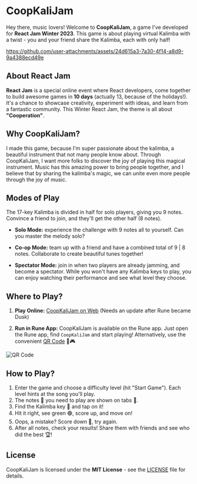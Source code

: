 # CoopKaliJam

Hey there, music lovers! Welcome to **CoopKaliJam**, a game I've developed for **React Jam Winter 2023**. This game is about playing virtual Kalimba with a twist - you and your friend share the Kalimba, each with only half!

https://github.com/user-attachments/assets/24d615a3-7a30-4f14-a8d9-9a4388ecd49e
## About React Jam

**React Jam** is a special online event where React developers, come together to build awesome games in **10 days** (actually 13, because of the holidays!). It's a chance to showcase creativity, experiment with ideas, and learn from a fantastic community. This Winter React Jam, the theme is all about **"Cooperation"**.

## Why CoopKaliJam?

I made this game, because I'm super passionate about the kalimba, a beautiful instrument that not many people know about. Through CoopKaliJam, I want more folks to discover the joy of playing this magical  instrument. Music has this amazing power to bring people together, and I believe that by sharing the kalimba's magic, we can unite even more people through the joy of music.

## Modes of Play

The 17-key Kalimba is divided in half for solo players, giving you 9 notes. Convince a friend to join, and they'll get the other half (8 notes).

- **Solo Mode:** experience the challenge with 9 notes all to yourself. Can you master the melody solo?

- **Co-op Mode:** team up with a friend and have a combined total of 9 | 8 notes. Collaborate to create beautiful tunes together!

- **Spectator Mode:** join in when two players are already jamming, and become a spectator. While you won't have any Kalimba keys to play, you can enjoy watching their performance and see what level they choose.

## Where to Play?

1. **Play Online:** [CoopKaliJam on Web](https://app.rune.ai/dev-pnHNxMHl) (Needs an update after Rune became Dusk)

2. **Run in Rune App:** CoopKaliJam is available on the Rune app. Just open the Rune app, find `CoopKaliJam` and start playing! Alternatively, use the convenient [QR Code](https://join.rune.ai/game?g=0Q) 📱🎮

![QR Code](https://github.com/kolibri753/CoopKaliJam/assets/89083538/7984cce4-3302-42f1-8027-f0920cc7d864)

## How to Play?

1. Enter the game and choose a difficulty level (hit "Start Game"). Each level hints at the song you'll play.
2. The notes 🎵 you need to play are shown on tabs 🎹.
3. Find the Kalimba key 🎹 and tap on it!
4. Hit it right, see green 🟢, score up, and move on!
5. Oops, a mistake? Score down 🔴, try again.
6. After all notes, check your results! Share them with friends and see who did the best 🏆!

## License

CoopKaliJam is licensed under the **MIT License** - see the [LICENSE](LICENSE) file for details.
